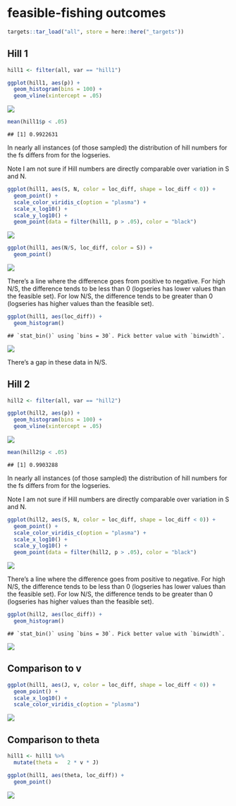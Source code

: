 feasible-fishing outcomes
================

``` r
targets::tar_load("all", store = here::here("_targets"))
```

## Hill 1

``` r
hill1 <- filter(all, var == "hill1")

ggplot(hill1, aes(p)) + 
  geom_histogram(bins = 100) +
  geom_vline(xintercept = .05)
```

![](results_files/figure-gfm/unnamed-chunk-2-1.png)<!-- -->

``` r
mean(hill1$p < .05)
```

    ## [1] 0.9922631

In nearly all instances (of those sampled) the distribution of hill
numbers for the fs differs from for the logseries.

Note I am not sure if Hill numbers are directly comparable over
variation in S and N.

``` r
ggplot(hill1, aes(S, N, color = loc_diff, shape = loc_diff < 0)) +
  geom_point() +
  scale_color_viridis_c(option = "plasma") +
  scale_x_log10() +
  scale_y_log10() +
  geom_point(data = filter(hill1, p > .05), color = "black") 
```

![](results_files/figure-gfm/unnamed-chunk-3-1.png)<!-- -->

``` r
ggplot(hill1, aes(N/S, loc_diff, color = S)) +
  geom_point()
```

![](results_files/figure-gfm/unnamed-chunk-3-2.png)<!-- -->

There’s a line where the difference goes from positive to negative. For
high N/S, the difference tends to be less than 0 (logseries has lower
values than the feasible set). For low N/S, the difference tends to be
greater than 0 (logseries has higher values than the feasible set).

``` r
ggplot(hill1, aes(loc_diff)) +
  geom_histogram()
```

    ## `stat_bin()` using `bins = 30`. Pick better value with `binwidth`.

![](results_files/figure-gfm/unnamed-chunk-4-1.png)<!-- -->

There’s a gap in these data in N/S.

## Hill 2

``` r
hill2 <- filter(all, var == "hill2")

ggplot(hill2, aes(p)) + 
  geom_histogram(bins = 100) +
  geom_vline(xintercept = .05)
```

![](results_files/figure-gfm/unnamed-chunk-5-1.png)<!-- -->

``` r
mean(hill2$p < .05)
```

    ## [1] 0.9903288

In nearly all instances (of those sampled) the distribution of hill
numbers for the fs differs from for the logseries.

Note I am not sure if Hill numbers are directly comparable over
variation in S and N.

``` r
ggplot(hill2, aes(S, N, color = loc_diff, shape = loc_diff < 0)) +
  geom_point() +
  scale_color_viridis_c(option = "plasma") +
  scale_x_log10() +
  scale_y_log10() +
  geom_point(data = filter(hill2, p > .05), color = "black") 
```

![](results_files/figure-gfm/unnamed-chunk-6-1.png)<!-- -->

There’s a line where the difference goes from positive to negative. For
high N/S, the difference tends to be less than 0 (logseries has lower
values than the feasible set). For low N/S, the difference tends to be
greater than 0 (logseries has higher values than the feasible set).

``` r
ggplot(hill2, aes(loc_diff)) +
  geom_histogram()
```

    ## `stat_bin()` using `bins = 30`. Pick better value with `binwidth`.

![](results_files/figure-gfm/unnamed-chunk-7-1.png)<!-- -->

## Comparison to v

``` r
ggplot(hill1, aes(J, v, color = loc_diff, shape = loc_diff < 0)) +
  geom_point() +
  scale_x_log10() +
  scale_color_viridis_c(option = "plasma")
```

![](results_files/figure-gfm/unnamed-chunk-8-1.png)<!-- -->

## Comparison to theta

``` r
hill1 <- hill1 %>%
  mutate(theta =   2 * v * J)

ggplot(hill1, aes(theta, loc_diff)) +
  geom_point()
```

![](results_files/figure-gfm/unnamed-chunk-9-1.png)<!-- -->
